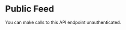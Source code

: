 # Public Feed

<aside class="notice">
You can make calls to this API endpoint unauthenticated.
</aside>

